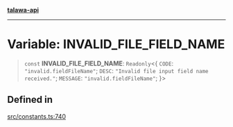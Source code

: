 [**talawa-api**](../../README.md)

***

# Variable: INVALID\_FILE\_FIELD\_NAME

> `const` **INVALID\_FILE\_FIELD\_NAME**: `Readonly`\<\{ `CODE`: `"invalid.fieldFileName"`; `DESC`: `"Invalid file input field name received."`; `MESSAGE`: `"invalid.fieldFileName"`; \}\>

## Defined in

[src/constants.ts:740](https://github.com/Suyash878/talawa-api/blob/095e6964ce2a06c1c30d1acf81b6162203f1db91/src/constants.ts#L740)

